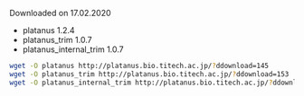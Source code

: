 Downloaded on 17.02.2020
 - platanus 1.2.4
 - platanus_trim 1.0.7
 - platanus_internal_trim 1.0.7


```bash
wget -O platanus http://platanus.bio.titech.ac.jp/?ddownload=145
wget -O platanus_trim http://platanus.bio.titech.ac.jp/?ddownload=153
wget -O platanus_internal_trim http://platanus.bio.titech.ac.jp/?ddownload=154
```
